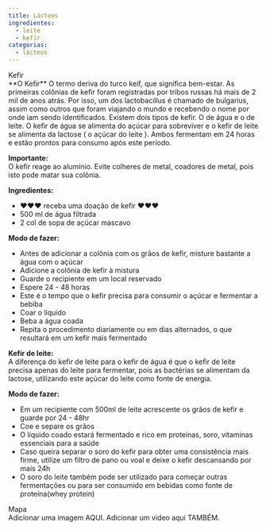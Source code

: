 ```yaml
---
title: Lácteos
ingredientes:
  - leite
  - kefir
categorias:
  - lácteos
---
```

<div class="content-receita" markdown="1" data-slug="{{ page.slug }}">
<div class="content-title">Kefir</div>
**O Kefir**  
O termo deriva do turco keif, que significa bem-estar.  
As primeiras colônias de kefir foram registradas por tribos russas há mais de 2 mil de anos atrás. Por isso, um dos lactobacillus é chamado de bulgarius, assim como outros que foram viajando o mundo e recebendo o nome por onde iam sendo identificados.  
Existem dois tipos de kefir. O de água e o de leite.  
O kefir de água se alimenta do açúcar para sobreviver e o kefir de leite se alimenta da lactose ( o açúcar do leite ).  
Ambos fermentam em 24 horas e estão prontos para consumo após este período.  

**Importante:**  
O kefir reage ao alumínio. Evite colheres de metal, coadores de metal, pois isto pode matar sua colônia.


**Ingredientes:**
- ♥♥♥ receba uma doação de kefir ♥♥♥
- 500 ml de água filtrada
- 2 col de sopa de açúcar mascavo

**Modo de fazer:**
- Antes de adicionar a colônia com os grãos de kefir, misture bastante a água com o açúcar
- Adicione a colônia de kefir à mistura
- Guarde o recipiente em um local reservado
- Espere 24 - 48 horas
- Este é o tempo que o kefir precisa para consumir o açúcar e fermentar a bebiba
- Coar o líquido
- Beba a água coada
- Repita o procedimento diariamente ou em dias alternados, o que resultará em um kefir mais fermentado

**Kefir de leite:**  
A diferença do kefir de leite para o kefir de água é que o kefir de leite precisa apenas do leite para fermentar, pois as bactérias se alimentam da lactose, utilizando este açúcar do leite como fonte de energia.

**Modo de fazer:**
- Em um recipiente com 500ml de leite acrescente os grãos de kefir e guarde por 24 - 48hr
- Coe e separe os grãos
- O líquido coado estará fermentado e rico em proteínas, soro, vitaminas essenciais para a saúde
- Caso queira separar o soro do kefir para obter uma consistência mais firme, utilize um filtro de pano ou voal e deixe o kefir descansando por mais 24h
- O soro do leite também pode ser utilizado para começar outras fermentações ou para ser consumido em bebidas como fonte de proteína(whey protein)
</div>

<div class="content-mapa" markdown="1" data-slug="{{ page.slug }}">
<div class="content-title">Mapa</div>
Adicionar uma imagem AQUI.  
Adicionar um video aqui TAMBÉM.
</div>
